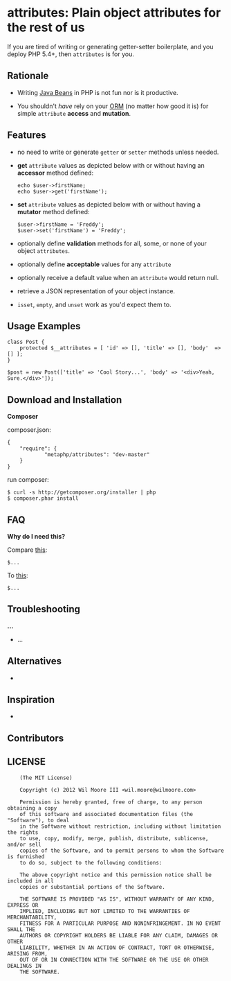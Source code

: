 attributes: Plain object attributes for the rest of us
============================================================


If you are tired of writing or generating getter-setter boilerplate, and you deploy PHP 5.4+, then `attributes` is for you.


Rationale
------------------------------

- 	Writing [Java Beans](http://youtu.be/LH75sJAR0hc) in PHP is not fun nor is it productive.

- 	You shouldn't _have_ rely on your [ORM](http://www.doctrine-project.org/blog/a-doctrine-orm-odm-base-class.html#last-words)
		(no matter how good it is) for simple `attribute` **access** and **mutation**.


Features
------------------------------

-   no need to write or generate `getter` or `setter` methods unless needed.

-   **get** `attribute` values as depicted below with or without having
		an **accessor** method defined:

		echo $user->firstName;
		echo $user->get('firstName');

-   **set** `attribute` values as depicted below with or without having
		a **mutator** method defined:

		$user->firstName = 'Freddy';
		$user->set('firstName') = 'Freddy';

- 	optionally define **validation** methods for all, some, or none of your object `attributes`.

- 	optionally define **acceptable** values for any `attribute`

- 	optionally receive a default value when an `attribute` would return null.

- 	retrieve a JSON representation of your object instance.

- 	`isset`, `empty`, and `unset` work as you'd expect them to.


Usage Examples
------------------------------

	class Post {
		protected $__attributes = [ 'id' => [], 'title' => [], 'body'  => [] ];
	}

	$post = new Post(['title' => 'Cool Story...', 'body' => '<div>Yeah, Sure.</div>']);


Download and Installation
------------------------------

**Composer**

composer.json:

	{
		"require": {
				"metaphp/attributes": "dev-master"
		}
	}

run composer:

	$ curl -s http://getcomposer.org/installer | php
	$ composer.phar install


FAQ
------------------------------

**Why do I need this?**

Compare [this](https://gist.github.com/):

    $...

To [this](https://gist.github.com/):

    $...


Troubleshooting
------------------------------

**...**

-   ...


Alternatives
------------------------------

-   []()


Inspiration
------------------------------

-   []()

Contributors
------------------------------


LICENSE
------------------------------

		(The MIT License)

		Copyright (c) 2012 Wil Moore III <wil.moore@wilmoore.com>

		Permission is hereby granted, free of charge, to any person obtaining a copy
		of this software and associated documentation files (the "Software"), to deal
		in the Software without restriction, including without limitation the rights
		to use, copy, modify, merge, publish, distribute, sublicense, and/or sell
		copies of the Software, and to permit persons to whom the Software is furnished
		to do so, subject to the following conditions:

		The above copyright notice and this permission notice shall be included in all
		copies or substantial portions of the Software.

		THE SOFTWARE IS PROVIDED "AS IS", WITHOUT WARRANTY OF ANY KIND, EXPRESS OR
		IMPLIED, INCLUDING BUT NOT LIMITED TO THE WARRANTIES OF MERCHANTABILITY,
		FITNESS FOR A PARTICULAR PURPOSE AND NONINFRINGEMENT. IN NO EVENT SHALL THE
		AUTHORS OR COPYRIGHT HOLDERS BE LIABLE FOR ANY CLAIM, DAMAGES OR OTHER
		LIABILITY, WHETHER IN AN ACTION OF CONTRACT, TORT OR OTHERWISE, ARISING FROM,
		OUT OF OR IN CONNECTION WITH THE SOFTWARE OR THE USE OR OTHER DEALINGS IN
		THE SOFTWARE.

